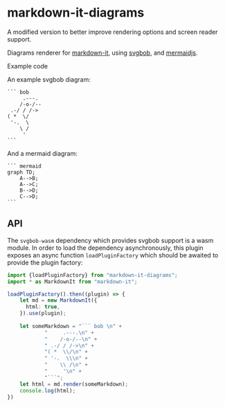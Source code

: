 # markdown-it-diagrams
A modified version to better improve rendering options and screen reader support.

Diagrams renderer for [markdown-it](https://github.com/markdown-it/markdown-it), using [svgbob](https://github.com/ivanceras/svgbob), and [mermaidjs](https://github.com/knsv/mermaid).

Example code

An example svgbob diagram:
~~~
``` bob 
     .---.
    /-o-/--
 .-/ / /->
( *  \/
 '-.  \
    \ /
     '
```
~~~
And a mermaid diagram:
~~~
``` mermaid 
graph TD;
    A-->B;
    A-->C;
    B-->D;
    C-->D;
```
~~~

## API
The `svgbob-wasm` dependency which provides svgbob support is a wasm module. 
In order to load the dependency asynchronously, this plugin exposes an async function `loadPluginFactory`
which should be awaited to provide the plugin factory:
```typescript
import {loadPluginFactory} from "markdown-it-diagrams";
import * as MarkdownIt from "markdown-it";

loadPluginFactory().then((plugin) => {
    let md = new MarkdownIt({
      html: true,
    }).use(plugin);
    
    let someMarkdown = "``` bob \n" +
            "     .---.\n" +
            "    /-o-/--\n" +
            " .-/ / /->\n" +
            "( *  \\/\n" +
            " '-.  \\\n" +
            "    \\ /\n" +
            "     '\n" +
            "```";
    let html = md.render(someMarkdown);
    console.log(html);
})
```
